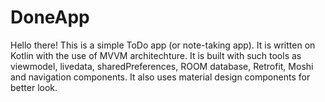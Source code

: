 # DoneApp
Hello there! This is a simple ToDo app (or note-taking app). It is written on Kotlin with the use of MVVM architechture.
It is built with such tools as viewmodel, livedata, sharedPreferences, ROOM database, Retrofit, Moshi and navigation components. It also uses material design components for better look.
